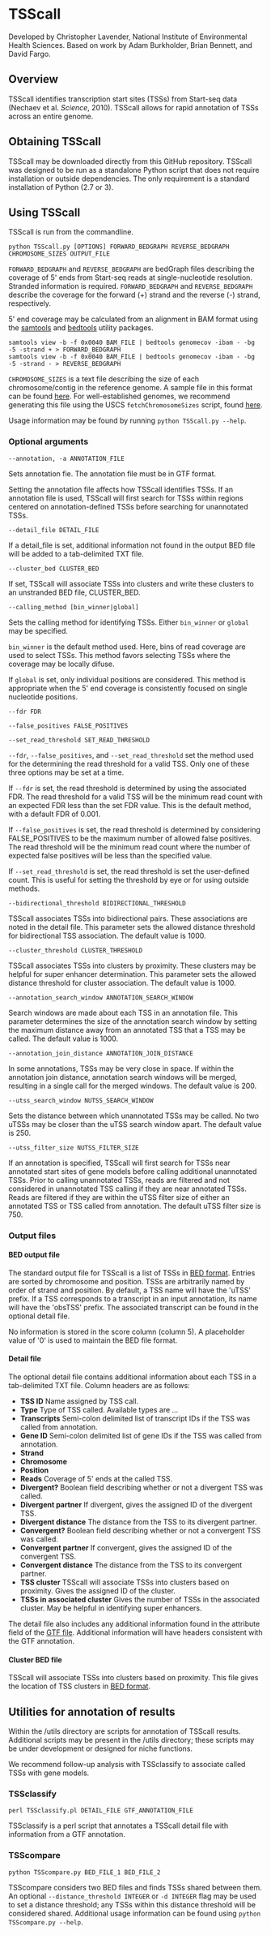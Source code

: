 # TSScall

Developed by Christopher Lavender, National Institute of Environmental Health Sciences. Based on work by Adam Burkholder, Brian Bennett, and David Fargo.

## Overview

TSScall identifies transcription start sites (TSSs) from Start-seq data (Nechaev et al. *Science*, 2010). TSScall allows for rapid annotation of TSSs across an entire genome.

## Obtaining TSScall

TSScall may be downloaded directly from this GitHub repository. TSScall was designed to be run as a standalone Python script that does not require installation or outside dependencies. The only requirement is a standard installation of Python (2.7 or 3).

## Using TSScall

TSScall is run from the commandline.

``python TSScall.py [OPTIONS] FORWARD_BEDGRAPH REVERSE_BEDGRAPH CHROMOSOME_SIZES OUTPUT_FILE``

`FORWARD_BEDGRAPH` and `REVERSE_BEDGRAPH` are bedGraph files describing the coverage of 5' ends from Start-seq reads at single-nucleotide resolution.  Stranded information is required. `FORWARD_BEDGRAPH` and `REVERSE_BEDGRAPH` describe the coverage for the forward (+) strand and the reverse (-) strand, respectively.

5' end coverage may be calculated from an alignment in BAM format using the [samtools](http://www.htslib.org/) and [bedtools](http://bedtools.readthedocs.io/en/latest/) utility packages.

```
samtools view -b -f 0x0040 BAM_FILE | bedtools genomecov -ibam - -bg -5 -strand + > FORWARD_BEDGRAPH
samtools view -b -f 0x0040 BAM_FILE | bedtools genomecov -ibam - -bg -5 -strand - > REVERSE_BEDGRAPH
```

`CHROMOSOME_SIZES` is a text file describing the size of each chromosome/contig in the reference genome. A sample file in this format can be found [here](http://hgdownload.cse.ucsc.edu/goldenPath/hg19/bigZips/hg19.chrom.sizes). For well-established genomes, we recommend generating this file using the USCS `fetchChromosomeSizes` script, found [here](http://hgdownload.cse.ucsc.edu/admin/exe/linux.x86_64/).

Usage information may be found by running `python TSScall.py --help`.

### Optional arguments

`--annotation, -a ANNOTATION_FILE`

Sets annotation fie.  The annotation file must be in GTF format.

Setting the annotation file affects how TSScall identifies TSSs. If an annotation file is used, TSScall will first search for TSSs within regions centered on annotation-defined TSSs before searching for unannotated TSSs.

`--detail_file DETAIL_FILE`

If a detail_file is set, additional information not found in the output BED file will be added to a tab-delimited TXT file.

`--cluster_bed CLUSTER_BED`

If set, TSScall will associate TSSs into clusters and write these clusters to an unstranded BED file, CLUSTER_BED.

`--calling_method [bin_winner|global]`

Sets the calling method for identifying TSSs. Either `bin_winner` or `global` may be specified.

`bin_winner` is the default method used. Here, bins of read coverage are used to select TSSs. This method favors selecting TSSs where the coverage may be locally difuse.

If `global` is set, only individual positions are considered. This method is appropriate when the 5' end coverage is consistently focused on single nucleotide positions.

`--fdr FDR`

`--false_positives FALSE_POSITIVES`

`--set_read_threshold SET_READ_THRESHOLD`

`--fdr`, `--false_positives`, and `--set_read_threshold` set the method used for the determining the read threshold for a valid TSS. Only one of these three options may be set at a time.

If `--fdr` is set, the read threshold is determined by using the associated FDR.  The read threshold for a valid TSS will be the minimum read count with an expected FDR less than the set FDR value. This is the default method, with a default FDR of 0.001.

If `--false_positives` is set, the read threshold is determined by considering FALSE_POSITIVES to be the maximum number of allowed false positives.  The read threshold will be the minimum read count where the number of expected false positives will be less than the specified value.

If `--set_read_threshold` is set, the read threshold is set the user-defined count. This is useful for setting the threshold by eye or for using outside methods.

`--bidirectional_threshold BIDIRECTIONAL_THRESHOLD`

TSScall associates TSSs into bidirectional pairs. These associations are noted in the detail file. This parameter sets the allowed distance threshold for bidirectional TSS association. The default value is 1000.

`--cluster_threshold CLUSTER_THRESHOLD`

TSScall associates TSSs into clusters by proximity. These clusters may be helpful for super enhancer determination. This parameter sets the allowed distance threshold for cluster association. The default value is 1000.

`--annotation_search_window ANNOTATION_SEARCH_WINDOW`

Search windows are made about each TSS in an annotation file.  This parameter determines the size of the annotation search window by setting the maximum distance away from an annotated TSS that a TSS may be called. The default value is 1000.

`--annotation_join_distance ANNOTATION_JOIN_DISTANCE`

In some annotations, TSSs may be very close in space.  If within the annotation join distance, annotation search windows will be merged, resulting in a single call for the merged windows. The default value is 200.

`--utss_search_window NUTSS_SEARCH_WINDOW`

Sets the distance between which unannotated TSSs may be called.  No two uTSSs may be closer than the uTSS search window apart. The default value is 250.

`--utss_filter_size NUTSS_FILTER_SIZE`

If an annotation is specified, TSScall will first search for TSSs near annotated start sites of gene models before calling additional unannotated TSSs. Prior to calling unannotated TSSs, reads are filtered and not considered in unannotated TSS calling if they are near annotated TSSs. Reads are filtered if they are within the uTSS filter size of either an annotated TSS or TSS called from annotation. The default uTSS filter size is 750.

### Output files

#### BED output file

The standard output file for TSScall is a list of TSSs in [BED format](http://genome.ucsc.edu/FAQ/FAQformat#format1). Entries are sorted by chromosome and position. TSSs are arbitrarily named by order of strand and position. By default, a TSS name will have the 'uTSS' prefix. If a TSS corresponds to a transcript in an input annotation, its name will have the 'obsTSS' prefix. The associated transcript can be found in the optional detail file.  

No information is stored in the score column (column 5). A placeholder value of '0' is used to maintain the BED file format.

#### Detail file

The optional detail file contains additional information about each TSS in a tab-delimited TXT file. Column headers are as follows:

* **TSS ID** Name assigned by TSS call.
* **Type** Type of TSS called. Available types are ...
* **Transcripts** Semi-colon delimited list of transcript IDs if the TSS was called from annotation.
* **Gene ID** Semi-colon delimited list of gene IDs if the TSS was called from annotation.
* **Strand**
* **Chromosome**
* **Position**
* **Reads** Coverage of 5' ends at the called TSS.
* **Divergent?** Boolean field describing whether or not a divergent TSS was called.
* **Divergent partner** If divergent, gives the assigned ID of the divergent TSS.
* **Divergent distance** The distance from the TSS to its divergent partner.
* **Convergent?** Boolean field describing whether or not a convergent TSS was called.
* **Convergent partner** If convergent, gives the assigned ID of the convergent TSS.
* **Convergent distance** The distance from the TSS to its convergent partner.
* **TSS cluster** TSScall will associate TSSs into clusters based on proximity. Gives the assigned ID of the cluster.
* **TSSs in associated cluster** Gives the number of TSSs in the associated cluster. May be helpful in identifying super enhancers.

The detail file also includes any additional information found in the attribute field of the [GTF file](https://useast.ensembl.org/info/website/upload/gff.html). Additional information will have headers consistent with the GTF annotation.

#### Cluster BED file

TSScall will associate TSSs into clusters based on proximity. This file gives the location of TSS clusters in [BED format](http://genome.ucsc.edu/FAQ/FAQformat#format1).

## Utilities for annotation of results

Within the /utils directory are scripts for annotation of TSScall results. Additional scripts may be present in the /utils directory; these scripts may be under development or designed for niche functions.

We recommend follow-up analysis with TSSclassify to associate called TSSs with gene models.

### TSSclassify

```perl TSSclassify.pl DETAIL_FILE GTF_ANNOTATION_FILE```

TSSclassify is a perl script that annotates a TSScall detail file with information from a GTF annotation.

### TSScompare

```python TSScompare.py BED_FILE_1 BED_FILE_2```

TSScompare considers two BED files and finds TSSs shared between them. An optional `--distance_threshold INTEGER` or `-d INTEGER` flag may be used to set a distance threshold; any TSSs within this distance threshold will be considered shared. Additional usage information can be found using `python TSScompare.py --help`.
